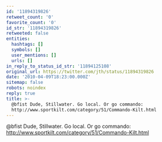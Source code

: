```yaml
---
id: '11894319826'
retweet_count: '0'
favorite_count: '0'
id_str: '11894319826'
retweeted: false
entities:
  hashtags: []
  symbols: []
  user_mentions: []
  urls: []
in_reply_to_status_id_str: '11894125108'
original_url: https://twitter.com/jth/status/11894319826
date: '2010-04-09T18:23:00.000Z'
sitemap: false
robots: noindex
reply: true
title: >-
  @bfist Dude, Stillwater. Go local. Or go commando:
  http://www.sportkilt.com/category/51/Commando-Kilt.html
---
```


@bfist Dude, Stillwater. Go local. Or go commando: http://www.sportkilt.com/category/51/Commando-Kilt.html